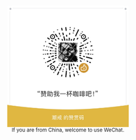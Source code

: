 <div style="display: flex; flex-direction: row; justify-content: space-around;">
    <!--<div style="display: flex; flex-direction: column; align-items: center;">
        <img src="assets/bmc.png" width="280em" />
        <a href="https://www.buymeacoffee.com/chaojie">Buy me a coffee</a>
    </div>-->
    <div style="display: flex; flex-direction: column; align-items: center;">
        <img src="assets/wechat.JPG" width="280em" />
        <span style="font-size: smaller;">If you are from China, welcome to use WeChat.</span>
    </div>
</div>
